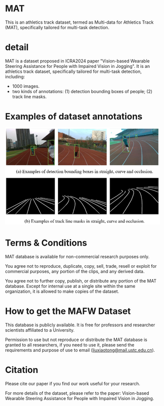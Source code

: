 # MAT
This is an athletics track dataset, termed as Multi-data for Athletics Track (MAT), specifically tailored for multi-task detection.

# detail
MAT is a dataset proposed in ICRA2024 paper "Vision-based Wearable Steering Assistance for People with Impaired Vision in Jogging".
It is an athletics track dataset, specifically tailored for multi-task detection, including:

- 1000 images.
- two kinds of annotations: (1) detection bounding boxes of people; (2) track line masks.



# Examples of dataset annotations
![image](https://github.com/snoopy-l/MAT/blob/main/examples.png)

# Terms & Conditions
MAT database is available for non-commercial research purposes only.

You agree not to reproduce, duplicate, copy, sell, trade, resell or exploit for commercial purposes, any portion of the clips, and any derived data.

You agree not to further copy, publish, or distribute any portion of the MAT database. Except for internal use at a single site within the same organization, it is allowed to make copies of the dataset.

# How to get the MAFW Dataset
This database is publicly available. It is free for professors and researcher scientists affiliated to a University.

Permission to use but not reproduce or distribute the MAT database is granted to all researchers, if you need to use it, please send the requirements and purpose of use to email (liuxiaotong@mail.ustc.edu.cn).

# Citation
Please cite our paper if you find our work useful for your research.

For more details of the dataset, please refer to the paper: Vision-based Wearable Steering Assistance for People with Impaired Vision in Jogging.
